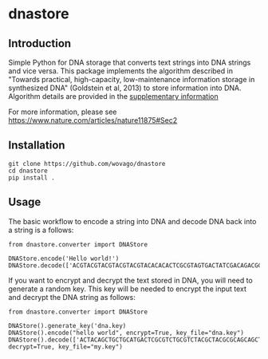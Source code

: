 # dnastore

## Introduction

Simple Python for DNA storage that converts text strings into DNA strings and vice versa. This package implements the algorithm described in "Towards practical, high-capacity, low-maintenance information storage in synthesized DNA" (Goldstein et al, 2013) to store information into DNA. Algorithm details are provided in the [supplementary information](docs/algorithm.pdf)

For more information, please see https://www.nature.com/articles/nature11875#Sec2


## Installation

```
git clone https://github.com/wovago/dnastore
cd dnastore
pip install .
```


## Usage

The basic workflow to encode a string into DNA and decode DNA back into a string is a follows:

```
from dnastore.converter import DNAStore 

DNAStore.encode('Hello world!')
DNAStore.decode(['ACGTACGTACGTACGTACGTACACACACTCGCGTAGTGACTATCGACAGACGCAGCGTGTCGCTCGACTAGTGACTGCTACTACTCGTACGTACGTACGTAGCGTACGTACGTACTC'])

```


If you want to encrypt and decrypt the text stored in DNA, you will need to generate a random key. This key will be needed to encrypt the input text and decrypt the DNA string as follows: 


```
from dnastore.converter import DNAStore

DNAStore().generate_key('dna.key)
DNAStore().encode("hello world", encrypt=True, key_file="dna.key")
DNAStore().decode(['ACTACAGCTGCTGCATGACTCGCGTCTGCGTCTACGCTACGCGCAGCAGCTACTAGCTGATGACTATCATACGATAGCTGCGTCTACATGATCTAGTGAGTCACGTACGTACGTAGC'], decrypt=True, key_file="my.key")
```

